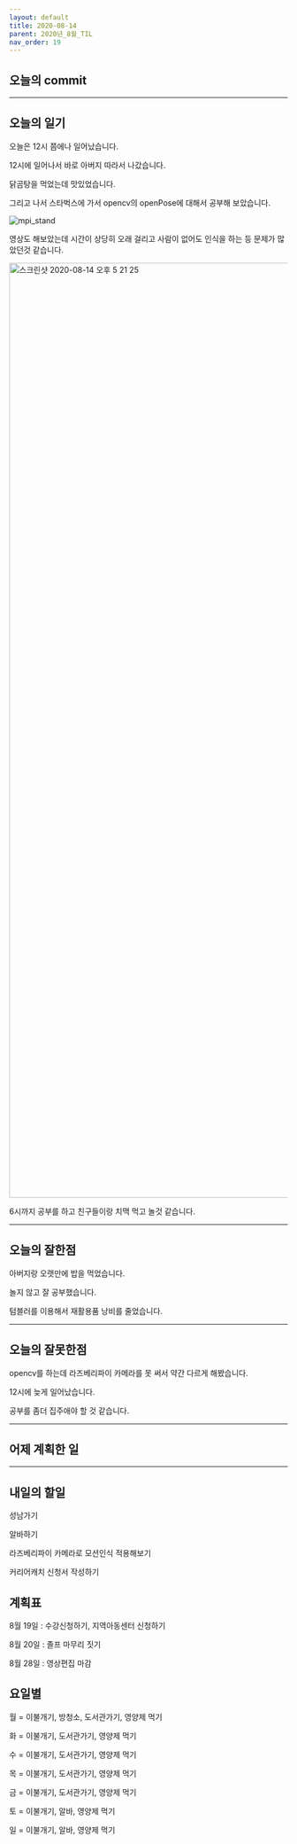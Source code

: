 ```yaml
---
layout: default
title: 2020-08-14
parent: 2020년_8월_TIL
nav_order: 19
---
```


## 오늘의 commit

---

## 오늘의 일기

오늘은 12시 쯤에나 일어났습니다.

12시에 일어나서 바로 아버지 따라서 나갔습니다.

닭곰탕을 먹었는데 맛있었습니다.

그리고 나서 스타벅스에 가서 opencv의 openPose에 대해서 공부해 보았습니다.

![mpi_stand](https://user-images.githubusercontent.com/16849874/90234380-8f404c00-de5a-11ea-94c1-3833993ccf25.png)

영상도 해보았는데 시간이 상당히 오래 걸리고 사람이 없어도 인식을 하는 등 문제가 많았던것 같습니다.

<img width="1688" alt="스크린샷 2020-08-14 오후 5 21 25" src="https://user-images.githubusercontent.com/16849874/90234503-bd259080-de5a-11ea-99d7-55bed7cdb509.png">

6시까지 공부를 하고 친구들이랑 치맥 먹고 놀것 같습니다.

---

## 오늘의 잘한점

아버지랑 오랫만에 밥을 먹었습니다.

놀지 않고 잘 공부했습니다.

텀블러를 이용해서 재활용품 낭비를 줄었습니다.

---

## 오늘의 잘못한점

opencv를 하는데 라즈베리파이 카메라를 못 써서 약간 다르게 해봤습니다.

12시에 늦게 일어났습니다.

공부를 좀더 집주애야 할 것 같습니다.

---

## 어제 계획한 일

---

## 내일의 할일

성남가기

알바하기

라즈베리파이 카메라로 모션인식 적용해보기

커리어캐치 신청서 작성하기

## 계획표

8월 19일 : 수강신청하기, 지역아동센터 신청하기

8월 20일 : 졸프 마무리 짓기

8월 28일 : 영상편집 마감

## 요일별

월 = 이불개기, 방청소, 도서관가기, 영양제 먹기

화 = 이불개기, 도서관가기, 영양제 먹기

수 = 이불개기, 도서관가기, 영양제 먹기

목 = 이불개기, 도서관가기, 영양제 먹기

금 = 이불개기, 도서관가기, 영양제 먹기

토 = 이불개기, 알바, 영양제 먹기

일 = 이불개기, 알바, 영양제 먹기